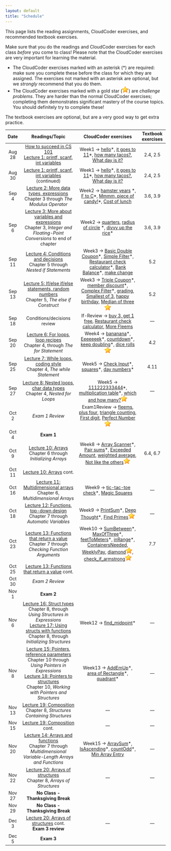 ```yaml
---
layout: default
title: "Schedule"
---
```


This page lists the reading assignments, CloudCoder exercises, and recommended textbook exercises.

Make sure that you do the readings and CloudCoder exercises for each class *before* you come to class!  Please note that the CloudCoder exercises are very important for learning the material.

* The CloudCoder exercises marked with an asterisk (\*) are required: make sure you complete these before the class for which they are assigned.  The exercises not marked with an asterisk are optional, but we *strongly* recommend that you do them.
* The CloudCoder exercises marked with a gold star (![gold star](img/goldstar-tiny.png)) are *challenge problems*.  They are harder than the normal CloudCoder exercises; completing them demonstrates significant mastery of the course topics.  You should definitely try to complete these!

The textbook exercises are optional, but are a very good way to get extra practice.

Date | Readings/Topic | CloudCoder exercises | Textbook exercises
:----: | :--------: | :--------------------: | :------------------:
Aug 28 | [How to succeed in CS 101](success.html) <br /> [Lecture 1: printf, scanf, int variables](lectures/lecture01.html)| Week1 &rarr; [hello](https://cs.ycp.edu/cloudcoder/#exercise?c=23,p=984)\*, [it goes to 11](https://cs.ycp.edu/cloudcoder/#exercise?c=23,p=985)\*, [how many tacos?](https://cs.ycp.edu/cloudcoder/#exercise?c=23,p=986), [What day is it?](https://cs.ycp.edu/cloudcoder/#exercise?c=23,p=987) | 2.4, 2.5
Aug 30 | [Lecture 1: printf, scanf, int variables](lectures/lecture01.html) <br /> (continued) | Week1 &rarr; [hello](https://cs.ycp.edu/cloudcoder/#exercise?c=23,p=984)\*, [it goes to 11](https://cs.ycp.edu/cloudcoder/#exercise?c=23,p=985)\*, [how many tacos?](https://cs.ycp.edu/cloudcoder/#exercise?c=23,p=986), [What day is it?](https://cs.ycp.edu/cloudcoder/#exercise?c=23,p=987) | 2.4, 2.5
Sep 4 | [Lecture 2: More data types, expressions](lectures/lecture02.html)<br>Chapter 3 through *The Modulus Operator* | Week2 &rarr; [hamster years](https://cs.ycp.edu/cloudcoder/#exercise?c=23,p=988) \*, [F to C](https://cs.ycp.edu/cloudcoder/#exercise?c=23,p=989)\*, [Mmmm, piece of candy!](https://cs.ycp.edu/cloudcoder/#exercise?c=23,p=990)\*, [Cost of lunch](https://cs.ycp.edu/cloudcoder/#exercise?c=23,p=991) | 3.6, 3.9
Sep 6 | [Lecture 3: More about variables and expressions](lectures/lecture03.html)<br>Chapter 3, *Integer and Floating-Point Conversions* to end of chapter | Week2 &rarr; [quarters](https://cs.ycp.edu/cloudcoder/#exercise?c=23,p=106), [radius of circle](https://cs.ycp.edu/cloudcoder/#exercise?c=23,p=992) \*, [divvy up the rice](https://cs.ycp.edu/cloudcoder/#exercise?c=23,p=993)\* | 3.6, 3.9
Sep 11 | [Lecture 4: Conditions and decisions](lectures/lecture04.html)<br>Chapter 5 through *Nested if Statements* | Week3 &rarr; [Basic Double Coupon](https://cs.ycp.edu/cloudcoder/#exercise?c=23,p=994)\*, [Simple Filter](https://cs.ycp.edu/cloudcoder/#exercise?c=23,p=995)\*, [Restaurant check calculator](https://cs.ycp.edu/cloudcoder/#exercise?c=23,p=997)\*, [Bank Balance](https://cs.ycp.edu/cloudcoder/#exercise?c=23,p=996)\*, [make change](https://cs.ycp.edu/cloudcoder/#exercise?c=23,p=1031) | 5.2
Sep 13 | [Lecture 5: If/else if/else statements, random numbers](lectures/lecture05.html)<br>Chapter 5, *The else if Construct* | Week3 &rarr; [Triple Coupon](https://cs.ycp.edu/cloudcoder/#exercise?c=23,p=998)\*, [member discount](https://cs.ycp.edu/cloudcoder/#exercise?c=23,p=999)\*, [Complex Filter](https://cs.ycp.edu/cloudcoder/#exercise?c=23,p=1000)\*, [grading](https://cs.ycp.edu/cloudcoder/#exercise?c=23,p=1041), [Smallest of 3](https://cs.ycp.edu/cloudcoder/#exercise?c=23,p=1053), [happy birthday](https://cs.ycp.edu/cloudcoder/#exercise?c=23,p=1064), [Median of three](https://cs.ycp.edu/cloudcoder/#exercise?c=23,p=1045)![gold star](img/goldstar-tiny.png) | 5.2
Sep 18 | <span class="activity">Conditions/decisions review</span> | If-Review &rarr; [buy 3, get 1 free](https://cs.ycp.edu/cloudcoder/#exercise?c=23,p=1047), [Restaurant check calculator](https://cs.ycp.edu/cloudcoder/#exercise?c=23,p=1026), [More Fleems](https://cs.ycp.edu/cloudcoder/#exercise?c=23,p=1081) | &mdash;
Sep 20 | [Lecture 6: For loops, loop recipes](lectures/lecture06.html)<br>Chapter 4, through *The for Statement* | Week4 &rarr; [bananana](https://cs.ycp.edu/cloudcoder/#exercise?c=23,p=1001)\*, [Eeeeeeek](https://cs.ycp.edu/cloudcoder/#exercise?c=23,p=1030)\*, [countdown](https://cs.ycp.edu/cloudcoder/#exercise?c=23,p=1002)\*, [keep doubling](https://cs.ycp.edu/cloudcoder/#exercise?c=23,p=1003)\*, [dice rolls](https://cs.ycp.edu/cloudcoder/#exercise?c=23,p=1032)![gold star](img/goldstar-tiny.png) | 4.2
Sep 25 |  [Lecture 7: While loops, coding style](lectures/lecture07.html)<br>Chapter 4, *The while Statement* | Week5 &rarr; [Check Input](https://cs.ycp.edu/cloudcoder/#exercise?c=23,p=1004)\*, [squares](https://cs.ycp.edu/cloudcoder/#exercise?c=23,p=1005)\*, [day numbers](https://cs.ycp.edu/cloudcoder/#exercise?c=23,p=1006)\* | 4.11
Sep 27 | [Lecture 8: Nested loops, char data types](lectures/lecture08.html)<br>Chapter 4, *Nested for Loops* | Week5 &rarr; [111222333444](https://cs.ycp.edu/cloudcoder/#exercise?c=23,p=1007)\*, [multiplication table](https://cs.ycp.edu/cloudcoder/#exercise?c=23,p=1046)\*, [which and how many?](https://cs.ycp.edu/cloudcoder/#exercise?c=23,p=1008)![gold star](img/goldstar-tiny.png) | &mdash;
Oct 2 | *Exam 1 Review* | Exam1Review &rarr; [fleems](https://cs.ycp.edu/cloudcoder/#exercise?c=23,p=1042), [plus four](https://cs.ycp.edu/cloudcoder/#exercise?c=23,p=1069), [triangle counting](https://cs.ycp.edu/cloudcoder/#exercise?c=23,p=1070), [First digit](https://cs.ycp.edu/cloudcoder/#exercise?c=23,p=1059), [Perfect Number](https://cs.ycp.edu/cloudcoder/#exercise?c=23,p=1054)![gold star](img/goldstar-tiny.png)
Oct 4 | **Exam 1** | |
Oct 9 | [Lecture 10: Arrays](lectures/lecture10.html)<br>Chapter 6 through *Initializing Arrays* | Week8 &rarr; [Array Scanner](https://cs.ycp.edu/cloudcoder/#exercise?c=23,p=1009)\*, [Pair sums](https://cs.ycp.edu/cloudcoder/#exercise?c=23,p=1010)\*, [Exceeded Amount](https://cs.ycp.edu/cloudcoder/#exercise?c=23,p=1011), [weighted average](https://cs.ycp.edu/cloudcoder/#exercise?c=23,p=1062), [Not like the others](https://cs.ycp.edu/cloudcoder/#exercise?c=23,p=1012)![gold star](img/goldstar-tiny.png) | 6.4, 6.7
Oct 11 | [Lecture 10: Arrays](lectures/lecture10.html) cont. | | 
Oct 16  | [Lecture 11: Multidimensional arrays](lectures/lecture11.html)<br>Chapter 6, *Multidimensional Arrays* | Week9 &rarr; [tic-tac-toe check](https://cs.ycp.edu/cloudcoder/#exercise?c=23,p=1040)\*, [Magic Squares](https://cs.ycp.edu/cloudcoder/#exercise?c=23,p=1051) | &mdash;
Oct 18 | [Lecture 12: Functions, top-down design](lectures/lecture12.html)<br>Chapter 7 through *Automatic Variables* | Week9 &rarr;  [PrintSum](https://cs.ycp.edu/cloudcoder/#exercise?c=23,p=1013)\*, [Deep Thought](https://cs.ycp.edu/cloudcoder/#exercise?c=23,p=1014)\*, [Find Primes](https://cs.ycp.edu/cloudcoder/#exercise?c=23,p=1015)![gold star](img/goldstar-tiny.png) | &mdash;
Oct 23 | [Lecture 13: Functions that return a value](lectures/lecture13.html)<br>Chapter 7 through *Checking Function Arguments* | Week10 &rarr; [SumBetween](https://cs.ycp.edu/cloudcoder/#exercise?c=23,p=1019)\*, [MaxOfThree](https://cs.ycp.edu/cloudcoder/#exercise?c=23,p=1020)\*, [feetToMeters](https://cs.ycp.edu/cloudcoder/#exercise?c=23,p=1037)\*, [inRange](https://cs.ycp.edu/cloudcoder/#exercise?c=23,p=1038)\*, [ContainersNeeded](https://cs.ycp.edu/cloudcoder/#exercise?c=23,p=1049), [WeeklyPay](https://cs.ycp.edu/cloudcoder/#exercise?c=23,p=1050), [diamond](https://cs.ycp.edu/cloudcoder/#exercise?c=23,p=1039)![gold star](img/goldstar-tiny.png), [check\_if\_armstrong](https://cs.ycp.edu/cloudcoder/#exercise?c=23,p=1058)![gold star](img/goldstar-tiny.png) | 7.7
Oct 25 | [Lecture 13: Functions that return a value](lectures/lecture13.html) cont. | | 
Oct 30 | *Exam 2 Review* | | 
Nov 1 | **Exam 2** | |
Nov 6 | [Lecture 16: Struct types](lectures/lecture16.html)<br>Chapter 8, through *Using Structures in Expressions*<br>[Lecture 17: Using structs with functions](lectures/lecture17.html)<br>Chapter 8, through *Initializing Structures* | Week12 &rarr; [find\_midpoint](https://cs.ycp.edu/cloudcoder/#exercise?c=23,p=1066)\* | &mdash;
Nov 8 | [Lecture 15: Pointers, reference parameters](lectures/lecture15.html)<br>Chapter 10 through *Using Pointers in Expressions* <br /> [Lecture 18: Pointers to structures](lectures/lecture18.html)<br>Chapter 10, *Working with Pointers and Structures* | Week13 &rarr; [AddEmUp](https://cs.ycp.edu/cloudcoder/#exercise?c=23,p=1021)\*, [area of Rectangle](https://cs.ycp.edu/cloudcoder/#exercise?c=23,p=1022)\*, [quadrant](https://cs.ycp.edu/cloudcoder/#exercise?c=23,p=1048)\* | &mdash;
Nov 13 | [Lecture 19: Composition](lectures/lecture19.html)<br>Chapter 8, *Structures Containing Structures* | &mdash; | &mdash;
Nov 15 | [Lecture 19: Composition](lectures/lecture19.html) cont. | &mdash; | &mdash;
Nov 20 | [Lecture 14: Arrays and functions](lectures/lecture14.html)<br>Chapter 7 through *Multidimensional Variable-Length Arrays and Functions* | Week15 &rarr; [ArraySum](https://cs.ycp.edu/cloudcoder/#exercise?c=23,p=1016)\*, [IsAscending](https://cs.ycp.edu/cloudcoder/#exercise?c=23,p=1018)\*, [countOdd](https://cs.ycp.edu/cloudcoder/#exercise?c=23,p=1017)\*, [Min Array Entry](https://cs.ycp.edu/cloudcoder/#exercise?c=23,p=1052) | &mdash;
Nov 22 | [Lecture 20: Arrays of structures](lectures/lecture20.html)<br>Chapter 8, *Arrays of Structures* | &mdash; | &mdash;
Nov 27 | **No Class - Thanksgiving Break** | |
Nov 29 | **No Class - Thanksgiving Break** | |
Dec 3  | [Lecture 20: Arrays of structures](lectures/lecture20.html) cont. <br /> **Exam 3 review** | &mdash; | &mdash;
Dec 5 | **Exam 3** |  |


<!-- vim:set wrap: -->
<!-- vim:set linebreak: -->
<!-- vim:set nolist: -->
